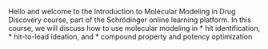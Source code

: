 Hello and welcome to the Introduction to Molecular Modeling in Drug Discovery course, part of the Schrödinger online learning platform. In this course, we will discuss how to use molecular modeling in 
    * hit identification, 
    * hit-to-lead ideation, and 
    * compound property and potency optimization
